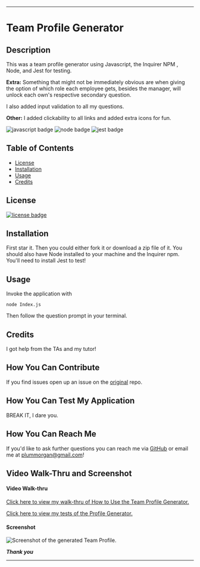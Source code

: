 ___
# Team Profile Generator

## Description

This was a team profile generator using Javascript, the Inquirer NPM , Node, and Jest for testing.

**Extra:**
Something that might not be immediately obvious are when giving the option of which role each employee gets, besides the manager, will unlock each own's respective secondary question.

I also added input validation to all my questions.

**Other:** I added clickability to all links and added extra icons for fun.

![javascript badge](https://img.shields.io/badge/We%20Stan-Javascript-brightgreen)
![node badge](https://img.shields.io/badge/Handcrafted%20w%2F-Node.js-yellowgreen)
![jest badge](https://img.shields.io/badge/Tested%20w%2F-Jest-blueviolet)

## Table of Contents 

* [License](#license)
* [Installation](#installation)
* [Usage](#usage)
* [Credits](#credits)



## License

[![license badge](https://img.shields.io/static/v1?label=license&message=BSD-2-Clause&color=important)](https://opensource.org/licenses/BSD-2-Clause)

## Installation 

First star it. 
Then you could either fork it or download a zip file of it.
You should also have Node installed to your machine and the Inquirer npm.
You'll need to install Jest to test!

## Usage

Invoke the application with 

```node Index.js```

Then follow the question prompt in your terminal.

## Credits

I got help from the TAs and my tutor!

## How You Can Contribute

If you find issues open up an issue on the [original](https://github.com/cat-lin-morgan/team-profile-generator) repo.

## How You Can Test My Application

BREAK IT, I dare you.

## How You Can Reach Me

If you'd like to ask further questions you can reach me via [GitHub](https://github.com/cat-lin-morgan/) or email me at plummorgan@gmail.com!

## Video Walk-Thru and Screenshot

#### Video Walk-thru

[Click here to view my walk-thru of How to Use the Team Profile Generator.](https://drive.google.com/file/d/1Q8vp-1fZ7cg3OsTJbhGm62kSG7w4Rmwf/view?usp=sharing "Team Profile Generator")


[Click here to view my tests of the Profile Generator.](https://drive.google.com/file/d/1zvaBIbf9BjLQVp399r4ll_5ipmtcTfQi/view?usp=sharing "Testing theTeam Profile Generator")


#### Screenshot
<img src='./assets/teamprofilescreenshot.png' alt='Screenshot of the generated Team Profile.'/>


___Thank you___

___
